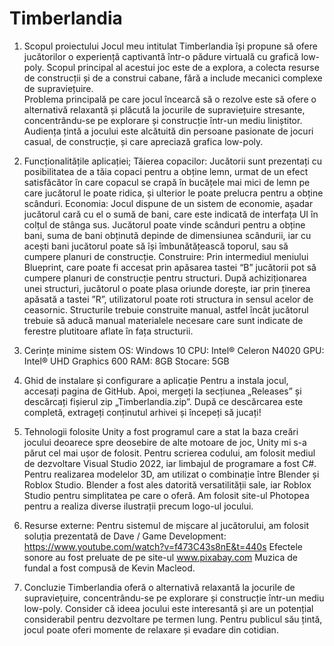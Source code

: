 # Timberlandia
1. Scopul proiectului 
Jocul meu intitulat Timberlandia își propune să ofere jucătorilor o experiență captivantă într-o pădure virtuală cu grafică low-poly. Scopul principal al acestui joc este de a explora, a colecta resurse de construcții și de a construi cabane, fără a include mecanici complexe de supraviețuire.  
Problema principală pe care jocul încearcă să o rezolve este să ofere o alternativă relaxantă și plăcută la jocurile de supraviețuire stresante, concentrându-se pe explorare și construcție într-un mediu liniștitor. 
Audiența țintă a jocului este alcătuită din persoane pasionate de jocuri casual, de construcție, și care apreciază grafica low-poly. 

2. Funcționalitățile aplicației; 
Tăierea copacilor: Jucătorii sunt prezentați cu posibilitatea de a tăia copaci pentru a obține lemn, urmat de un efect satisfăcător în care copacul se crapă în bucățele mai mici de lemn pe care jucătorul le poate ridica, și ulterior le poate prelucra pentru a obține scânduri. 
Economia: Jocul dispune de un sistem de economie, așadar jucătorul cară cu el o sumă de bani, care este indicată de interfața UI în colțul de stânga sus. Jucătorul poate vinde scânduri pentru a obține bani, suma de bani obținută depinde de dimensiunea scândurii, iar cu acești bani jucătorul poate să își îmbunătățească toporul, sau să cumpere planuri de construcție. 
Construire: Prin intermediul meniului Blueprint, care poate fi accesat prin apăsarea tastei “B” jucătorii pot să cumpere planuri de construcție pentru structuri. După achiziționarea unei structuri, jucătorul o poate plasa oriunde dorește, iar prin ținerea apăsată a tastei ”R”, utilizatorul poate roti structura in sensul acelor de ceasornic. Structurile trebuie construite manual, astfel încât jucătorul trebuie să aducă manual materialele necesare care sunt indicate de ferestre plutitoare aflate în fața structurii. 


3. Cerințe minime sistem 
    OS: Windows 10 
    CPU: Intel® Celeron N4020 
    GPU: Intel® UHD Graphics 600 
    RAM: 8GB 
    Stocare: 5GB 

4. Ghid de instalare și configurare a aplicație 
Pentru a instala jocul, accesați pagina de GitHub. Apoi, mergeți la secțiunea „Releases” și descărcați fișierul zip „Timberlandia.zip”. După ce descărcarea este completă, extrageți conținutul arhivei și începeți să jucați! 

5. Tehnologii folosite 
    Unity a fost programul care a stat la baza creări jocului deoarece spre deosebire de alte motoare de joc, Unity mi s-a părut cel mai ușor de folosit. 
    Pentru scrierea codului, am folosit mediul de dezvoltare Visual Studio 2022, iar limbajul de programare a fost C#. 
    Pentru realizarea modelelor 3D, am utilizat o combinație între Blender și Roblox Studio. Blender a fost ales datorită versatilității sale, iar Roblox Studio pentru simplitatea pe care o oferă. 
    Am folosit site-ul Photopea pentru a realiza diverse ilustrații precum logo-ul jocului. 

6. Resurse externe: 
    Pentru sistemul de mișcare al jucătorului, am folosit soluția prezentată de Dave / Game Development:
    https://www.youtube.com/watch?v=f473C43s8nE&t=440s 
    Efectele sonore au fost preluate de pe site-ul www.pixabay.com 
    Muzica de fundal a fost compusă de Kevin Macleod. 

8. Concluzie 
Timberlandia oferă o alternativă relaxantă la jocurile de supraviețuire, concentrându-se pe explorare și construcție într-un mediu low-poly. 
Consider că ideea jocului este interesantă și are un potențial considerabil pentru dezvoltare pe termen lung. Pentru publicul său țintă, jocul poate oferi momente de relaxare și evadare din cotidian. 
